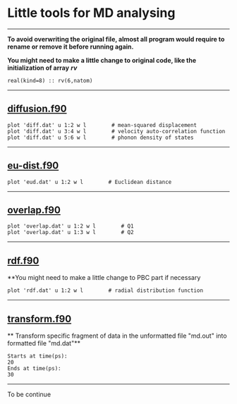 # Little tools for MD analysing
---
**To avoid overwriting the original file, almost all program would require to rename or remove it before running again.**

**You might need to make a little change to original code, like the initialization of array** ***rv***
```
real(kind=8) :: rv(6,natom)
```

---
## [diffusion.f90](https://github.com/OddAbo/MD-tools/blob/master/diffusion.f90)
```
plot 'diff.dat' u 1:2 w l        # mean-squared displacement
plot 'diff.dat' u 3:4 w l        # velocity auto-correlation function
plot 'diff.dat' u 5:6 w l        # phonon density of states
```

---
## [eu-dist.f90](https://github.com/OddAbo/MD-tools/blob/master/eu-dist.f90)
```
plot 'eud.dat' u 1:2 w l        # Euclidean distance
```

---
## [overlap.f90](https://github.com/OddAbo/MD-tools/blob/master/overlap.f90)
```
plot 'overlap.dat' u 1:2 w l        # Q1
plot 'overlap.dat' u 1:3 w l        # Q2
```

---
## [rdf.f90](https://github.com/OddAbo/MD-tools/blob/master/rdf.f90)

**You might need to make a little change to PBC part if necessary
```
plot 'rdf.dat' u 1:2 w l        # radial distribution function
```

---
## [transform.f90](https://github.com/OddAbo/MD-tools/blob/master/transform.f90)

** Transform specific fragment of data in the unformatted file "md.out" into formatted file "md.dat"**
```
Starts at time(ps):
20
Ends at time(ps):
30
```

---
To be continue